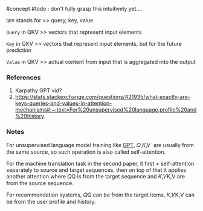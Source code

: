 #concept
#todo : don't fully grasp this intuitively yet....

`QKV` stands for >> query, key, value
<!--SR:!2024-10-01,11,270-->

`Query` in QKV >> vectors that represent input elements
<!--SR:!2024-09-23,4,270-->

`Key` in QKV >> vectors that represent input elements, but for the future prediction
<!--SR:!2024-09-28,6,250-->

`Value` in QKV >> actual content from input that is aggregated into the output
<!--SR:!2024-09-29,7,250-->

### References
1. Karpathy GPT vid? 
2. https://stats.stackexchange.com/questions/421935/what-exactly-are-keys-queries-and-values-in-attention-mechanisms#:~:text=For%20unsupervised%20language,profile%20and%20history.

### Notes

For unsupervised language model training like [GPT](https://s3-us-west-2.amazonaws.com/openai-assets/research-covers/language-unsupervised/language_understanding_paper.pdf), 𝑄,𝐾,𝑉  are usually from the same source, so such operation is also called self-attention.

For the machine translation task in the second paper, it first ≠ self-attention separately to source and target sequences, then on top of that it applies another attention where 𝑄Q is from the target sequence and 𝐾,𝑉K,V are from the source sequence.

For recommendation systems, 𝑄Q can be from the target items, 𝐾,𝑉K,V can be from the user profile and history.


